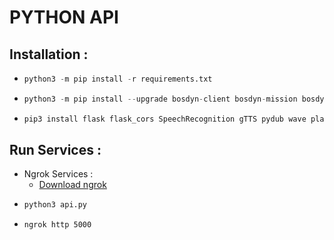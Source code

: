 # PYTHON API
## Installation :
- ```python  
  python3 -m pip install -r requirements.txt 
  ```
- ```python 
  python3 -m pip install --upgrade bosdyn-client bosdyn-mission bosdyn-choreography-client
  ```
- ```python 
  pip3 install flask flask_cors SpeechRecognition gTTS pydub wave playsound pyrebase PyObjC
  ```
## Run Services :
- Ngrok Services :
    - [Download ngrok](https://ngrok.com/download)
- ```python  
  python3 api.py
  ```
- ```
  ngrok http 5000
  ```

